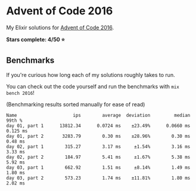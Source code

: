 # Advent of Code 2016

My Elixir solutions for [Advent of Code 2016](https://adventofcode.com/2016).

**Stars complete: 4/50 :star:**

## Benchmarks

If you're curious how long each of my solutions roughly takes to run.

You can check out the code yourself and run the benchmarks with `mix bench 2016`!

(Benchmarking results sorted manually for ease of read)

```
Name                     ips        average  deviation         median         99th %
day 01, part 1      13812.34      0.0724 ms    ±23.49%      0.0660 ms       0.125 ms
day 01, part 2       3283.79        0.30 ms    ±28.96%        0.30 ms        0.48 ms
day 02, part 1        315.27        3.17 ms     ±1.54%        3.16 ms        3.33 ms
day 02, part 2        184.97        5.41 ms     ±1.67%        5.38 ms        5.92 ms
day 03, part 1        662.92        1.51 ms     ±8.14%        1.49 ms        1.80 ms
day 03, part 2        573.23        1.74 ms    ±11.81%        1.80 ms        2.02 ms
```
